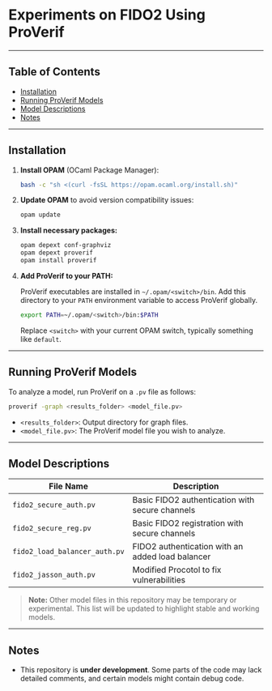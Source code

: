 # Experiments on FIDO2 Using ProVerif

---

## Table of Contents

- [Installation](#installation)
- [Running ProVerif Models](#running-proverif-models)
- [Model Descriptions](#model-descriptions)
- [Notes](#notes)

---

## Installation

1. **Install OPAM** (OCaml Package Manager):

    ```bash
    bash -c "sh <(curl -fsSL https://opam.ocaml.org/install.sh)"
    ```

2. **Update OPAM** to avoid version compatibility issues:

    ```bash
    opam update
    ```

3. **Install necessary packages:**

    ```bash
    opam depext conf-graphviz
    opam depext proverif
    opam install proverif
    ```

4. **Add ProVerif to your PATH:**

    ProVerif executables are installed in `~/.opam/<switch>/bin`. Add this directory to your `PATH` environment variable to access ProVerif globally.

    ```bash
    export PATH=~/.opam/<switch>/bin:$PATH
    ```

    Replace `<switch>` with your current OPAM switch, typically something like `default`.

---

## Running ProVerif Models

To analyze a model, run ProVerif on a `.pv` file as follows:

```bash
proverif -graph <results_folder> <model_file.pv>
```

- `<results_folder>`: Output directory for graph files.
- `<model_file.pv>`: The ProVerif model file you wish to analyze.

---

## Model Descriptions

| File Name                          | Description                                             |
|-------------------------------------|---------------------------------------------------------|
| `fido2_secure_auth.pv`              | Basic FIDO2 authentication with secure channels         |
| `fido2_secure_reg.pv`               | Basic FIDO2 registration with secure channels           |
| `fido2_load_balancer_auth.pv`       | FIDO2 authentication with an added load balancer        |
| `fido2_jasson_auth.pv`              | Modified Procotol to fix vulnerabilities                |

> **Note:** Other model files in this repository may be temporary or experimental. This list will be updated to highlight stable and working models.

---

## Notes

- This repository is **under development**. Some parts of the code may lack detailed comments, and certain models might contain debug code.
